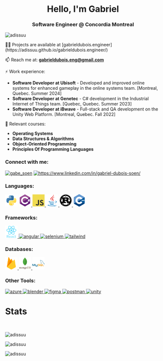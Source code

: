 <h1 align="center">Hello, I'm Gabriel</h1>
<h3 align="center">Software Engineer <strong>@</strong> Concordia Montreal</h3>
<p align="left"> <img src="https://komarev.com/ghpvc/?username=adissuu&label=Profile%20views&color=0e75b6&style=flat" alt="adissuu" /> </p>
👨‍💻 Projects are available at [gabrieldubois.engineer](https://adissuu.github.io/gabrieldubois.engineer/)

📫 Reach me at: **gabrieldubois.eng@gmail.com**

⚡ Work experience:
  - **Software Developer at Ubisoft** - Developed and improved online systems for enhanced gameplay in the online systems team. [Montreal, Quebec. Summer 2024] 
  - **Software Developer at Genetec** - C# development in the Industrial Internet of Things team. [Quebec, Quebec. Summer 2023]
  - **Software Developer at iBwave** - Full-stack and QA development on the Unity Web Platform. [Montreal, Quebec. Fall 2022]

📔 Relevant courses: 
  - **Operating Systems**
  - **Data Structures & Algorithms**
  - **Object-Oriented Programming**
  - **Principles Of Programming Languages**
  
<h3 align="left">Connect with me:</h3>
<p align="left">
<a href="https://twitter.com/Gabescd" target="blank"><img align="center" src="https://raw.githubusercontent.com/rahuldkjain/github-profile-readme-generator/master/src/images/icons/Social/twitter.svg" alt="gabe_soen" height="30" width="40" /></a>
<a href="https://www.linkedin.com/in/gabriel-dubois-soen/" target="blank"><img align="center" src="https://raw.githubusercontent.com/rahuldkjain/github-profile-readme-generator/master/src/images/icons/Social/linked-in-alt.svg" alt="https://www.linkedin.com/in/gabriel-dubois-soen/" height="30" width="40" /></a>
</p>

<h3 align="left">Languages:</h3>
<a href="https://www.python.org" target="_blank" rel="noreferrer"> <img src="https://raw.githubusercontent.com/devicons/devicon/master/icons/python/python-original.svg" alt="python" width="40" height="40"/></a>
<a href="https://www.w3schools.com/cs/" target="_blank" rel="noreferrer"> <img src="https://raw.githubusercontent.com/devicons/devicon/master/icons/csharp/csharp-original.svg" alt="csharp" width="40" height="40"/> </a>
<a href="https://developer.mozilla.org/en-US/docs/Web/JavaScript" target="_blank" rel="noreferrer"> <img src="https://raw.githubusercontent.com/devicons/devicon/master/icons/javascript/javascript-original.svg" alt="javascript" width="40" height="40"/> </a>
<a href="https://www.java.com" target="_blank" rel="noreferrer"> <img src="https://raw.githubusercontent.com/devicons/devicon/master/icons/java/java-original.svg" alt="java" width="40" height="40"/> </a>
<a href="https://www.rust-lang.org" target="_blank" rel="noreferrer"> <img src="https://raw.githubusercontent.com/devicons/devicon/master/icons/rust/rust-original.svg" alt="rust" width="40" height="40"/> </a> 
<a href="https://www.w3schools.com/cpp/" target="_blank" rel="noreferrer"> <img src="https://raw.githubusercontent.com/devicons/devicon/master/icons/cplusplus/cplusplus-original.svg" alt="cplusplus" width="40" height="40"/> </a> 

<h3 align="left">Frameworks:</h3>
<a href="https://reactjs.org/" target="_blank" rel="noreferrer"> <img src="https://raw.githubusercontent.com/devicons/devicon/master/icons/react/react-original-wordmark.svg" alt="react" width="40" height="40"/> </a>
<a href="https://angular.io" target="_blank" rel="noreferrer"> <img src="https://angular.io/assets/images/logos/angular/angular.svg" alt="angular" width="40" height="40"/> </a>
<a href="https://www.selenium.dev" target="_blank" rel="noreferrer"> <img src="https://raw.githubusercontent.com/detain/svg-logos/780f25886640cef088af994181646db2f6b1a3f8/svg/selenium-logo.svg" alt="selenium" width="40" height="40"/> </a>
<a href="https://tailwindcss.com/" target="_blank" rel="noreferrer"> <img src="https://www.vectorlogo.zone/logos/tailwindcss/tailwindcss-icon.svg" alt="tailwind" width="40" height="40"/> </a>

<h3 align="left">Databases:</h3>
<a href="https://firebase.google.com/" target="_blank" rel="noreferrer"> <img src="https://raw.githubusercontent.com/devicons/devicon/master/icons/firebase/firebase-original.svg" alt="firebase" width="40" height="40"/> </a> 
<a href="https://www.mongodb.com/" target="_blank"> <img src="https://raw.githubusercontent.com/devicons/devicon/master/icons/mongodb/mongodb-original-wordmark.svg" alt="mongodb" width="40" height="40"/> </a> 
<a href="https://www.mysql.com/" target="_blank" rel="noreferrer"> <img src="https://raw.githubusercontent.com/devicons/devicon/master/icons/mysql/mysql-original-wordmark.svg" alt="mysql" width="40" height="40"/> </a> 

<h3 align="left">Other Tools:</h3>

 <a href="https://azure.microsoft.com/en-in/" target="_blank" rel="noreferrer"> <img src="https://www.vectorlogo.zone/logos/microsoft_azure/microsoft_azure-icon.svg" alt="azure" width="40" height="40"/> </a> <a href="https://www.blender.org/" target="_blank" rel="noreferrer"> <img src="https://download.blender.org/branding/community/blender_community_badge_white.svg" alt="blender" width="40" height="40"/> </a>
<a href="https://www.figma.com/" target="_blank" rel="noreferrer"> <img src="https://www.vectorlogo.zone/logos/figma/figma-icon.svg" alt="figma" width="40" height="40"/> </a>
<a href="https://postman.com" target="_blank" rel="noreferrer"> <img src="https://www.vectorlogo.zone/logos/getpostman/getpostman-icon.svg" alt="postman" width="40" height="40"/> </a> </a>
<a href="https://unity.com/" target="_blank" rel="noreferrer"> <img src="https://www.vectorlogo.zone/logos/unity3d/unity3d-icon.svg" alt="unity" width="40" height="40"/> </a>

<h1 align="left">Stats</h1>
<br/>

<div>
  <p><img align="top" src="https://github-readme-stats.vercel.app/api?username=adissuu&show_icons=true&locale=en" alt="adissuu" /></p>
  <p><img align="top" src="https://github-readme-streak-stats.herokuapp.com/?user=adissuu&" alt="adissuu" /></p>
  <p><img align="top" src="https://github-readme-stats.vercel.app/api/top-langs?username=adissuu&show_icons=true&locale=en&layout=compact" alt="adissuu" /></p>
</div>
